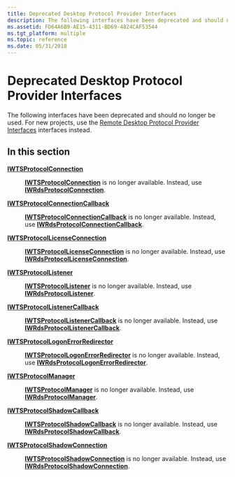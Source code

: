 ```yaml
---
title: Deprecated Desktop Protocol Provider Interfaces
description: The following interfaces have been deprecated and should no longer be used. For new projects, use the Remote Desktop Protocol Provider Interfaces interfaces instead.
ms.assetid: FD64A6B9-AE15-4311-BD69-4824CAF53544
ms.tgt_platform: multiple
ms.topic: reference
ms.date: 05/31/2018
---
```


# Deprecated Desktop Protocol Provider Interfaces

The following interfaces have been deprecated and should no longer be used. For new projects, use the [Remote Desktop Protocol Provider Interfaces](custom-remote-protocol-interfaces.md) interfaces instead.

## In this section

<dl> <dt>

[**IWTSProtocolConnection**](/windows/desktop/api/wtsprotocol/nn-wtsprotocol-iwtsprotocolconnection)
</dt> <dd>

[**IWTSProtocolConnection**](/windows/desktop/api/wtsprotocol/nn-wtsprotocol-iwtsprotocolconnection) is no longer available. Instead, use [**IWRdsProtocolConnection**](/windows/desktop/api/wtsprotocol/nn-wtsprotocol-iwrdsprotocolconnection).

</dd> <dt>

[**IWTSProtocolConnectionCallback**](/windows/desktop/api/wtsprotocol/nn-wtsprotocol-iwtsprotocolconnectioncallback)
</dt> <dd>

[**IWTSProtocolConnectionCallback**](/windows/desktop/api/wtsprotocol/nn-wtsprotocol-iwtsprotocolconnectioncallback) is no longer available. Instead, use [**IWRdsProtocolConnectionCallback**](/windows/desktop/api/wtsprotocol/nn-wtsprotocol-iwrdsprotocolconnectioncallback).

</dd> <dt>

[**IWTSProtocolLicenseConnection**](/windows/desktop/api/wtsprotocol/nn-wtsprotocol-iwtsprotocollicenseconnection)
</dt> <dd>

[**IWTSProtocolLicenseConnection**](/windows/desktop/api/wtsprotocol/nn-wtsprotocol-iwtsprotocollicenseconnection) is no longer available. Instead, use [**IWRdsProtocolLicenseConnection**](/windows/desktop/api/wtsprotocol/nn-wtsprotocol-iwrdsprotocollicenseconnection).

</dd> <dt>

[**IWTSProtocolListener**](/windows/desktop/api/wtsprotocol/nn-wtsprotocol-iwtsprotocollistener)
</dt> <dd>

[**IWTSProtocolListener**](/windows/desktop/api/wtsprotocol/nn-wtsprotocol-iwtsprotocollistener) is no longer available. Instead, use [**IWRdsProtocolListener**](/windows/desktop/api/wtsprotocol/nn-wtsprotocol-iwrdsprotocollistener).

</dd> <dt>

[**IWTSProtocolListenerCallback**](/windows/desktop/api/wtsprotocol/nn-wtsprotocol-iwtsprotocollistenercallback)
</dt> <dd>

[**IWTSProtocolListenerCallback**](/windows/desktop/api/wtsprotocol/nn-wtsprotocol-iwtsprotocollistenercallback) is no longer available. Instead, use [**IWRdsProtocolListenerCallback**](/windows/desktop/api/wtsprotocol/nn-wtsprotocol-iwrdsprotocollistenercallback).

</dd> <dt>

[**IWTSProtocolLogonErrorRedirector**](/windows/desktop/api/wtsprotocol/nn-wtsprotocol-iwtsprotocollogonerrorredirector)
</dt> <dd>

[**IWTSProtocolLogonErrorRedirector**](/windows/desktop/api/wtsprotocol/nn-wtsprotocol-iwtsprotocollogonerrorredirector) is no longer available. Instead, use [**IWRdsProtocolLogonErrorRedirector**](/windows/desktop/api/wtsprotocol/nn-wtsprotocol-iwrdsprotocollogonerrorredirector).

</dd> <dt>

[**IWTSProtocolManager**](/windows/desktop/api/wtsprotocol/nn-wtsprotocol-iwtsprotocolmanager)
</dt> <dd>

[**IWTSProtocolManager**](/windows/desktop/api/wtsprotocol/nn-wtsprotocol-iwtsprotocolmanager) is no longer available. Instead, use [**IWRdsProtocolManager**](/windows/desktop/api/wtsprotocol/nn-wtsprotocol-iwrdsprotocolmanager).

</dd> <dt>

[**IWTSProtocolShadowCallback**](/windows/desktop/api/wtsprotocol/nn-wtsprotocol-iwtsprotocolshadowcallback)
</dt> <dd>

[**IWTSProtocolShadowCallback**](/windows/desktop/api/wtsprotocol/nn-wtsprotocol-iwtsprotocolshadowcallback) is no longer available. Instead, use [**IWRdsProtocolShadowCallback**](/windows/desktop/api/wtsprotocol/nn-wtsprotocol-iwrdsprotocolshadowcallback).

</dd> <dt>

[**IWTSProtocolShadowConnection**](/windows/desktop/api/wtsprotocol/nn-wtsprotocol-iwtsprotocolshadowconnection)
</dt> <dd>

[**IWTSProtocolShadowConnection**](/windows/desktop/api/wtsprotocol/nn-wtsprotocol-iwtsprotocolshadowconnection) is no longer available. Instead, use [**IWRdsProtocolShadowConnection**](/windows/desktop/api/wtsprotocol/nn-wtsprotocol-iwrdsprotocolshadowconnection).

</dd> </dl>

 

 




